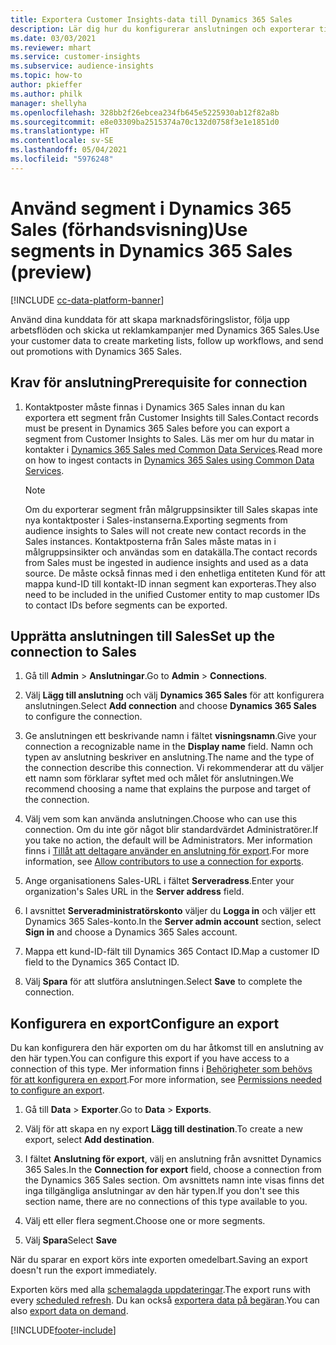 ```yaml
---
title: Exportera Customer Insights-data till Dynamics 365 Sales
description: Lär dig hur du konfigurerar anslutningen och exporterar till Dynamics 365 Sales.
ms.date: 03/03/2021
ms.reviewer: mhart
ms.service: customer-insights
ms.subservice: audience-insights
ms.topic: how-to
author: pkieffer
ms.author: philk
manager: shellyha
ms.openlocfilehash: 328bb2f26ebcea234fb645e5225930ab12f82a8b
ms.sourcegitcommit: e8e03309ba2515374a70c132d0758f3e1e1851d0
ms.translationtype: HT
ms.contentlocale: sv-SE
ms.lasthandoff: 05/04/2021
ms.locfileid: "5976248"
---
```

# <a name="use-segments-in-dynamics-365-sales-preview"></a><span data-ttu-id="0360e-103">Använd segment i Dynamics 365 Sales (förhandsvisning)</span><span class="sxs-lookup"><span data-stu-id="0360e-103">Use segments in Dynamics 365 Sales (preview)</span></span>

[!INCLUDE [cc-data-platform-banner](../includes/cc-data-platform-banner.md)]

<span data-ttu-id="0360e-104">Använd dina kunddata för att skapa marknadsföringslistor, följa upp arbetsflöden och skicka ut reklamkampanjer med Dynamics 365 Sales.</span><span class="sxs-lookup"><span data-stu-id="0360e-104">Use your customer data to create marketing lists, follow up workflows, and send out promotions with Dynamics 365 Sales.</span></span>

## <a name="prerequisite-for-connection"></a><span data-ttu-id="0360e-105">Krav för anslutning</span><span class="sxs-lookup"><span data-stu-id="0360e-105">Prerequisite for connection</span></span>

1. <span data-ttu-id="0360e-106">Kontaktposter måste finnas i Dynamics 365 Sales innan du kan exportera ett segment från Customer Insights till Sales.</span><span class="sxs-lookup"><span data-stu-id="0360e-106">Contact records must be present in Dynamics 365 Sales before you can export a segment from Customer Insights to Sales.</span></span> <span data-ttu-id="0360e-107">Läs mer om hur du matar in kontakter i [Dynamics 365 Sales med Common Data Services](connect-power-query.md).</span><span class="sxs-lookup"><span data-stu-id="0360e-107">Read more on how to ingest contacts in [Dynamics 365 Sales using Common Data Services](connect-power-query.md).</span></span>

   > [!NOTE]
   > <span data-ttu-id="0360e-108">Om du exporterar segment från målgruppsinsikter till Sales skapas inte nya kontaktposter i Sales-instanserna.</span><span class="sxs-lookup"><span data-stu-id="0360e-108">Exporting segments from audience insights to Sales will not create new contact records in the Sales instances.</span></span> <span data-ttu-id="0360e-109">Kontaktposterna från Sales måste matas in i målgruppsinsikter och användas som en datakälla.</span><span class="sxs-lookup"><span data-stu-id="0360e-109">The contact records from Sales must be ingested in audience insights and used as a data source.</span></span> <span data-ttu-id="0360e-110">De måste också finnas med i den enhetliga entiteten Kund för att mappa kund-ID till kontakt-ID innan segment kan exporteras.</span><span class="sxs-lookup"><span data-stu-id="0360e-110">They also need to be included in the unified Customer entity to map customer IDs to contact IDs before segments can be exported.</span></span>

## <a name="set-up-the-connection-to-sales"></a><span data-ttu-id="0360e-111">Upprätta anslutningen till Sales</span><span class="sxs-lookup"><span data-stu-id="0360e-111">Set up the connection to Sales</span></span>

1. <span data-ttu-id="0360e-112">Gå till **Admin** > **Anslutningar**.</span><span class="sxs-lookup"><span data-stu-id="0360e-112">Go to **Admin** > **Connections**.</span></span>

1. <span data-ttu-id="0360e-113">Välj **Lägg till anslutning** och välj **Dynamics 365 Sales** för att konfigurera anslutningen.</span><span class="sxs-lookup"><span data-stu-id="0360e-113">Select **Add connection** and choose **Dynamics 365 Sales** to configure the connection.</span></span>

1. <span data-ttu-id="0360e-114">Ge anslutningen ett beskrivande namn i fältet **visningsnamn**.</span><span class="sxs-lookup"><span data-stu-id="0360e-114">Give your connection a recognizable name in the **Display name** field.</span></span> <span data-ttu-id="0360e-115">Namn och typen av anslutning beskriver en anslutning.</span><span class="sxs-lookup"><span data-stu-id="0360e-115">The name and the type of the connection describe this connection.</span></span> <span data-ttu-id="0360e-116">Vi rekommenderar att du väljer ett namn som förklarar syftet med och målet för anslutningen.</span><span class="sxs-lookup"><span data-stu-id="0360e-116">We recommend choosing a name that explains the purpose and target of the connection.</span></span>

1. <span data-ttu-id="0360e-117">Välj vem som kan använda anslutningen.</span><span class="sxs-lookup"><span data-stu-id="0360e-117">Choose who can use this connection.</span></span> <span data-ttu-id="0360e-118">Om du inte gör något blir standardvärdet Administratörer.</span><span class="sxs-lookup"><span data-stu-id="0360e-118">If you take no action, the default will be Administrators.</span></span> <span data-ttu-id="0360e-119">Mer information finns i [Tillåt att deltagare använder en anslutning för export](connections.md#allow-contributors-to-use-a-connection-for-exports).</span><span class="sxs-lookup"><span data-stu-id="0360e-119">For more information, see [Allow contributors to use a connection for exports](connections.md#allow-contributors-to-use-a-connection-for-exports).</span></span>

1. <span data-ttu-id="0360e-120">Ange organisationens Sales-URL i fältet **Serveradress**.</span><span class="sxs-lookup"><span data-stu-id="0360e-120">Enter your organization's Sales URL in the **Server address** field.</span></span>

1. <span data-ttu-id="0360e-121">I avsnittet **Serveradministratörskonto** väljer du **Logga in** och väljer ett Dynamics 365 Sales-konto.</span><span class="sxs-lookup"><span data-stu-id="0360e-121">In the **Server admin account** section, select **Sign in** and choose a Dynamics 365 Sales account.</span></span>

1. <span data-ttu-id="0360e-122">Mappa ett kund-ID-fält till Dynamics 365 Contact ID.</span><span class="sxs-lookup"><span data-stu-id="0360e-122">Map a customer ID field to the Dynamics 365 Contact ID.</span></span>

1. <span data-ttu-id="0360e-123">Välj **Spara** för att slutföra anslutningen.</span><span class="sxs-lookup"><span data-stu-id="0360e-123">Select **Save** to complete the connection.</span></span> 

## <a name="configure-an-export"></a><span data-ttu-id="0360e-124">Konfigurera en export</span><span class="sxs-lookup"><span data-stu-id="0360e-124">Configure an export</span></span>

<span data-ttu-id="0360e-125">Du kan konfigurera den här exporten om du har åtkomst till en anslutning av den här typen.</span><span class="sxs-lookup"><span data-stu-id="0360e-125">You can configure this export if you have access to a connection of this type.</span></span> <span data-ttu-id="0360e-126">Mer information finns i [Behörigheter som behövs för att konfigurera en export](export-destinations.md#set-up-a-new-export).</span><span class="sxs-lookup"><span data-stu-id="0360e-126">For more information, see [Permissions needed to configure an export](export-destinations.md#set-up-a-new-export).</span></span>

1. <span data-ttu-id="0360e-127">Gå till **Data** > **Exporter**.</span><span class="sxs-lookup"><span data-stu-id="0360e-127">Go to **Data** > **Exports**.</span></span>

1. <span data-ttu-id="0360e-128">Välj för att skapa en ny export **Lägg till destination**.</span><span class="sxs-lookup"><span data-stu-id="0360e-128">To create a new export, select **Add destination**.</span></span>

1. <span data-ttu-id="0360e-129">I fältet **Anslutning för export**, välj en anslutning från avsnittet Dynamics 365 Sales.</span><span class="sxs-lookup"><span data-stu-id="0360e-129">In the **Connection for export** field, choose a connection from the Dynamics 365 Sales section.</span></span> <span data-ttu-id="0360e-130">Om avsnittets namn inte visas finns det inga tillgängliga anslutningar av den här typen.</span><span class="sxs-lookup"><span data-stu-id="0360e-130">If you don't see this section name, there are no connections of this type available to you.</span></span>

1. <span data-ttu-id="0360e-131">Välj ett eller flera segment.</span><span class="sxs-lookup"><span data-stu-id="0360e-131">Choose one or more segments.</span></span>

1. <span data-ttu-id="0360e-132">Välj **Spara**</span><span class="sxs-lookup"><span data-stu-id="0360e-132">Select **Save**</span></span>

<span data-ttu-id="0360e-133">När du sparar en export körs inte exporten omedelbart.</span><span class="sxs-lookup"><span data-stu-id="0360e-133">Saving an export doesn't run the export immediately.</span></span>

<span data-ttu-id="0360e-134">Exporten körs med alla [schemalagda uppdateringar](system.md#schedule-tab).</span><span class="sxs-lookup"><span data-stu-id="0360e-134">The export runs with every [scheduled refresh](system.md#schedule-tab).</span></span> <span data-ttu-id="0360e-135">Du kan också [exportera data på begäran](export-destinations.md#run-exports-on-demand).</span><span class="sxs-lookup"><span data-stu-id="0360e-135">You can also [export data on demand](export-destinations.md#run-exports-on-demand).</span></span> 

[!INCLUDE[footer-include](../includes/footer-banner.md)]
